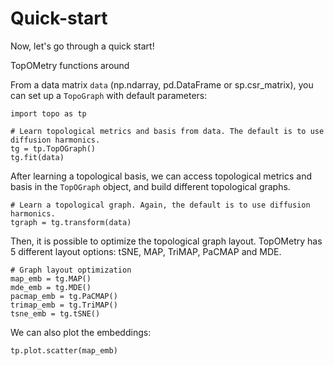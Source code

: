 # Quick-start

Now, let's go through a quick start!

TopOMetry functions around 

From a  data matrix ``data`` (np.ndarray, pd.DataFrame or sp.csr_matrix), you can set up a ``TopoGraph`` 
with default parameters: 

```
import topo as tp
   
# Learn topological metrics and basis from data. The default is to use diffusion harmonics.
tg = tp.TopOGraph()
tg.fit(data)
```

After learning a topological basis, we can access topological metrics and basis in the ``TopOGraph`` object, and build different
topological graphs. 

```
# Learn a topological graph. Again, the default is to use diffusion harmonics.
tgraph = tg.transform(data) 
```

Then, it is possible to optimize the topological graph layout. TopOMetry has 5 different layout options: tSNE, MAP, 
TriMAP, PaCMAP and MDE.

```
# Graph layout optimization
map_emb = tg.MAP()
mde_emb = tg.MDE()
pacmap_emb = tg.PaCMAP()
trimap_emb = tg.TriMAP()
tsne_emb = tg.tSNE()
```

We can also plot the embeddings:

```
tp.plot.scatter(map_emb)
```



